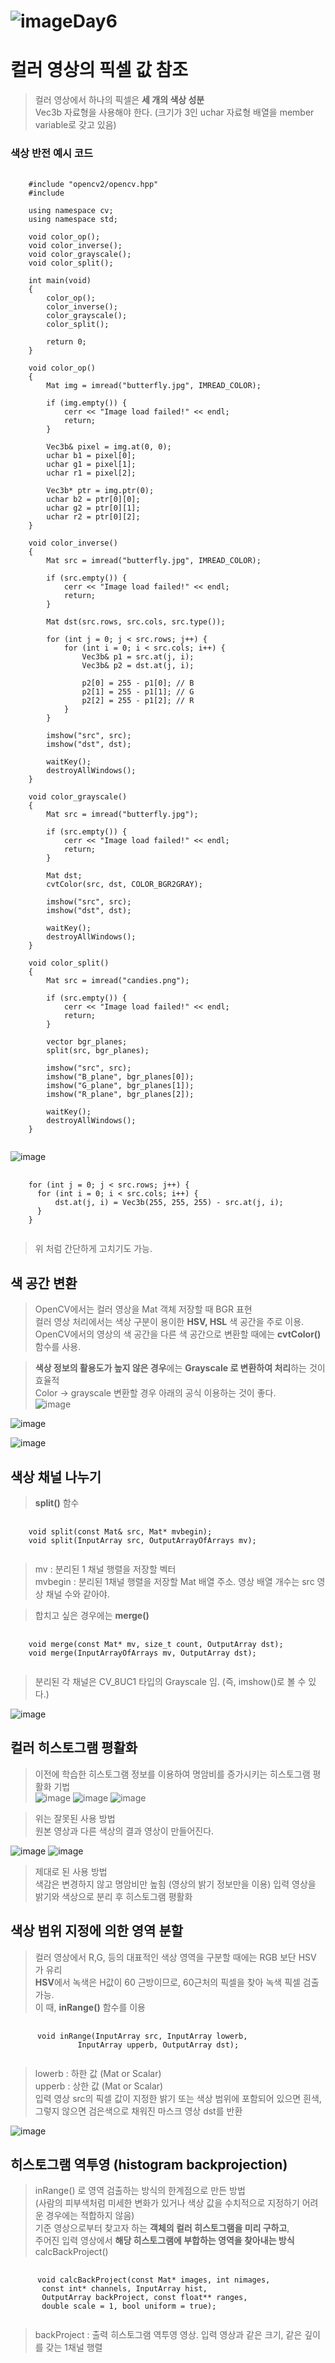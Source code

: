 ![image](https://github.com/god102104/openCV_Practice/assets/43011129/6b5c43e6-2829-4ab4-9dc4-a2e11a833fa9)Day6
===

# 컬러 영상의 픽셀 값 참조

> 컬러 영상에서 하나의 픽셀은 **세 개의 색상 성분** <br>
> Vec3b 자료형을 사용해야 한다. (크기가 3인 uchar 자료형 배열을 member variable로 갖고 있음) <br>

### 색상 반전 예시 코드
<pre>
  <code>
    #include "opencv2/opencv.hpp"
    #include <iostream>
    
    using namespace cv;
    using namespace std;
    
    void color_op();
    void color_inverse();
    void color_grayscale();
    void color_split();
    
    int main(void)
    {
    	color_op();
    	color_inverse();
    	color_grayscale();
    	color_split();
    
    	return 0;
    }
    
    void color_op()
    {
    	Mat img = imread("butterfly.jpg", IMREAD_COLOR);
    
    	if (img.empty()) {
    		cerr << "Image load failed!" << endl;
    		return;
    	}
    
    	Vec3b& pixel = img.at<Vec3b>(0, 0);
    	uchar b1 = pixel[0];
    	uchar g1 = pixel[1];
    	uchar r1 = pixel[2];
    
    	Vec3b* ptr = img.ptr<Vec3b>(0);
    	uchar b2 = ptr[0][0];
    	uchar g2 = ptr[0][1];
    	uchar r2 = ptr[0][2];
    }
    
    void color_inverse()
    {
    	Mat src = imread("butterfly.jpg", IMREAD_COLOR);
    
    	if (src.empty()) {
    		cerr << "Image load failed!" << endl;
    		return;
    	}
    
    	Mat dst(src.rows, src.cols, src.type());
    
    	for (int j = 0; j < src.rows; j++) {
    		for (int i = 0; i < src.cols; i++) {
    			Vec3b& p1 = src.at<Vec3b>(j, i);
    			Vec3b& p2 = dst.at<Vec3b>(j, i);
    
    			p2[0] = 255 - p1[0]; // B
    			p2[1] = 255 - p1[1]; // G
    			p2[2] = 255 - p1[2]; // R
    		}
    	}
    
    	imshow("src", src);
    	imshow("dst", dst);
    
    	waitKey();
    	destroyAllWindows();
    }
    
    void color_grayscale()
    {
    	Mat src = imread("butterfly.jpg");
    
    	if (src.empty()) {
    		cerr << "Image load failed!" << endl;
    		return;
    	}
    
    	Mat dst;
    	cvtColor(src, dst, COLOR_BGR2GRAY);
    
    	imshow("src", src);
    	imshow("dst", dst);
    
    	waitKey();
    	destroyAllWindows();
    }
    
    void color_split()
    {
    	Mat src = imread("candies.png");
    
    	if (src.empty()) {
    		cerr << "Image load failed!" << endl;
    		return;
    	}
    
    	vector<Mat> bgr_planes;
    	split(src, bgr_planes);
    
    	imshow("src", src);
    	imshow("B_plane", bgr_planes[0]);
    	imshow("G_plane", bgr_planes[1]);
    	imshow("R_plane", bgr_planes[2]);
    
    	waitKey();
    	destroyAllWindows();
    }
  </code>
</pre>

![image](https://github.com/god102104/openCV_Practice/assets/43011129/226a3ce6-46c3-478c-b696-49a45e4fa4e9)

<pre>
  <code>
    for (int j = 0; j < src.rows; j++) {
      for (int i = 0; i < src.cols; i++) {
          dst.at<Vec3b>(j, i) = Vec3b(255, 255, 255) - src.at<Vec3b>(j, i);
      }
    }
  </code>
</pre>

> 위 처럼 간단하게 고치기도 가능. <br>

## 색 공간 변환
> OpenCV에서는 컬러 영상을 Mat 객체 저장할 때 BGR 표현 <br>
> 컬러 영상 처리에서는 색상 구분이 용이한 **HSV, HSL** 색 공간을 주로 이용. <br>
> OpenCV에서의 영상의 색 공간을 다른 색 공간으로 변환할 때에는 **cvtColor()** 함수를 사용. <br>

> **색상 정보의 활용도가 높지 않은 경우**에는 **Grayscale 로 변환하여 처리**하는 것이 효율적 <br>
> Color → grayscale 변환할 경우 아래의 공식 이용하는 것이 좋다. <br>
![image](https://github.com/god102104/openCV_Practice/assets/43011129/07905832-2104-45e0-a4ba-a5d7dafd1040)

![image](https://github.com/god102104/openCV_Practice/assets/43011129/be1989a8-3583-4bfd-a62f-437528c8bd82)

![image](https://github.com/god102104/openCV_Practice/assets/43011129/abdc3947-b4bd-4a71-aa07-87699e28bcea)


## 색상 채널 나누기
> **split()** 함수
<pre>
  <code>
    void split(const Mat& src, Mat* mvbegin);
    void split(InputArray src, OutputArrayOfArrays mv);
  </code>
</pre>

> mv : 분리된 1 채널 행렬을 저장할 벡터 <br>
> mvbegin : 분리된 1채널 행렬을 저장할 Mat 배열 주소. 영상 배열 개수는 src 영상 채널 수와 같아야. <br>

> 합치고 싶은 경우에는 **merge()**
<pre>
  <code>
    void merge(const Mat* mv, size_t count, OutputArray dst);
    void merge(InputArrayOfArrays mv, OutputArray dst);
  </code>
</pre>

> 분리된 각 채널은 CV_8UC1 타입의 Grayscale 임. (즉, imshow()로 볼 수 있다.) <br>

![image](https://github.com/god102104/openCV_Practice/assets/43011129/202c438b-6b92-493b-9dff-120a7b44dbd4)


## 컬러 히스토그램 평활화
> 이전에 학습한 히스토그램 정보를 이용하여 명암비를 증가시키는 히스토그램 평활화 기법 <br>
![image](https://github.com/god102104/openCV_Practice/assets/43011129/bdce803f-6dcd-456a-a3e8-b52e70e57e7b)
![image](https://github.com/god102104/openCV_Practice/assets/43011129/def311e7-de08-432d-8343-aa04b95c286d)
![image](https://github.com/god102104/openCV_Practice/assets/43011129/87184e72-b74b-4241-92a1-496842e6efd4)

> 위는 잘못된 사용 방법 <br>
> 원본 영상과 다른 색상의 결과 영상이 만들어진다. <br>

![image](https://github.com/god102104/openCV_Practice/assets/43011129/7f27aead-d783-4c41-a790-915599d1ce41)
![image](https://github.com/god102104/openCV_Practice/assets/43011129/3a883234-36b9-40d1-a289-564d8ecbffe5)

> 제대로 된 사용 방법 <br>
> 색감은 변경하지 않고 명암비만 높힘 (영상의 밝기 정보만을 이용)
> 입력 영상을 밝기와 색상으로 분리 후 히스토그램 평활화

## 색상 범위 지정에 의한 영역 분할
> 컬러 영상에서 R,G, 등의 대표적인 색상 영역을 구분할 때에는 RGB 보단 HSV 가 유리 <br>
> **HSV**에서 녹색은 H값이 60 근방이므로, 60근처의 픽셀을 찾아 녹색 픽셀 검출 가능. <br>
> 이 때, **inRange()** 함수를 이용 <br>

<pre>
  <code>
      void inRange(InputArray src, InputArray lowerb,
               InputArray upperb, OutputArray dst);
  </code>
</pre>

> lowerb : 하한 값 (Mat or Scalar) <br>
> upperb : 상한 값 (Mat or Scalar) <br>
> 입력 영상 src의 픽셀 값이 지정한 밝기 또는 색상 범위에 포함되어 있으면 흰색, <br>
> 그렇지 않으면 검은색으로 채워진 마스크 영상 dst를 반환 <br>

![image](https://github.com/god102104/openCV_Practice/assets/43011129/ccd5a187-879f-4ae2-918b-f8998e917740)


## 히스토그램 역투영 (histogram backprojection)
> inRange() 로 영역 검출하는 방식의 한계점으로 만든 방법 <br>
> (사람의 피부색처럼 미세한 변화가 있거나 색상 값을 수치적으로 지정하기 어려운 경우에는 적합하지 않음) <br>
> 기준 영상으로부터 찾고자 하는 **객체의 컬러 히스토그램을 미리 구하고**, <br>
> 주어진 입력 영상에서 **해당 히스토그램에 부합하는 영역을 찾아내는 방식** <br>
> calcBackProject() <br>

<pre>
  <code>
      void calcBackProject(const Mat* images, int nimages,
       const int* channels, InputArray hist,
       OutputArray backProject, const float** ranges,
       double scale = 1, bool uniform = true);
  </code>
</pre>

> backProject : 출력 히스토그램 역투영 영상. 입력 영상과 같은 크기, 같은 깊이를 갖는 1채널 행렬 <br>

